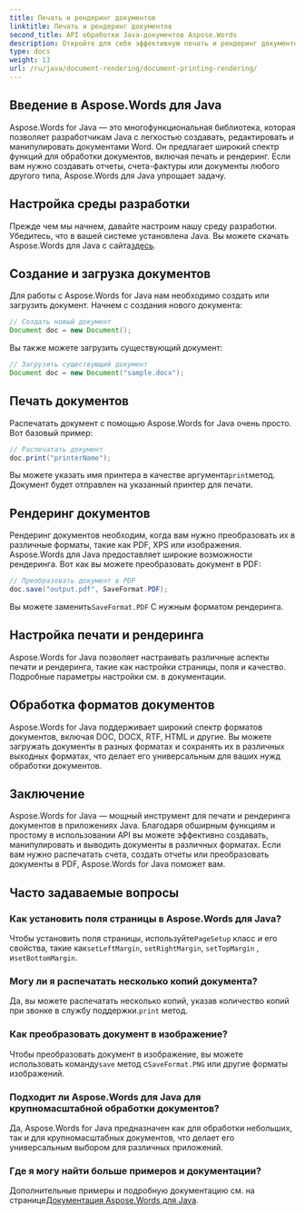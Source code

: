 ```yaml
---
title: Печать и рендеринг документов
linktitle: Печать и рендеринг документов
second_title: API обработки Java-документов Aspose.Words
description: Откройте для себя эффективную печать и рендеринг документов с помощью Aspose.Words для Java. Изучите шаг за шагом на примерах исходного кода.
type: docs
weight: 13
url: /ru/java/document-rendering/document-printing-rendering/
---
```


## Введение в Aspose.Words для Java

Aspose.Words for Java — это многофункциональная библиотека, которая позволяет разработчикам Java с легкостью создавать, редактировать и манипулировать документами Word. Он предлагает широкий спектр функций для обработки документов, включая печать и рендеринг. Если вам нужно создавать отчеты, счета-фактуры или документы любого другого типа, Aspose.Words для Java упрощает задачу.

## Настройка среды разработки

 Прежде чем мы начнем, давайте настроим нашу среду разработки. Убедитесь, что в вашей системе установлена Java. Вы можете скачать Aspose.Words для Java с сайта[здесь](https://releases.aspose.com/words/java/).

## Создание и загрузка документов

Для работы с Aspose.Words for Java нам необходимо создать или загрузить документ. Начнем с создания нового документа:

```java
// Создать новый документ
Document doc = new Document();
```

Вы также можете загрузить существующий документ:

```java
// Загрузить существующий документ
Document doc = new Document("sample.docx");
```

## Печать документов

Распечатать документ с помощью Aspose.Words for Java очень просто. Вот базовый пример:

```java
// Распечатать документ
doc.print("printerName");
```

 Вы можете указать имя принтера в качестве аргумента`print`метод. Документ будет отправлен на указанный принтер для печати.

## Рендеринг документов

Рендеринг документов необходим, когда вам нужно преобразовать их в различные форматы, такие как PDF, XPS или изображения. Aspose.Words для Java предоставляет широкие возможности рендеринга. Вот как вы можете преобразовать документ в PDF:

```java
// Преобразовать документ в PDF
doc.save("output.pdf", SaveFormat.PDF);
```

 Вы можете заменить`SaveFormat.PDF` С нужным форматом рендеринга.

## Настройка печати и рендеринга

Aspose.Words for Java позволяет настраивать различные аспекты печати и рендеринга, такие как настройки страницы, поля и качество. Подробные параметры настройки см. в документации.

## Обработка форматов документов

Aspose.Words for Java поддерживает широкий спектр форматов документов, включая DOC, DOCX, RTF, HTML и другие. Вы можете загружать документы в разных форматах и сохранять их в различных выходных форматах, что делает его универсальным для ваших нужд обработки документов.

## Заключение

Aspose.Words for Java — мощный инструмент для печати и рендеринга документов в приложениях Java. Благодаря обширным функциям и простому в использовании API вы можете эффективно создавать, манипулировать и выводить документы в различных форматах. Если вам нужно распечатать счета, создать отчеты или преобразовать документы в PDF, Aspose.Words for Java поможет вам.

## Часто задаваемые вопросы

### Как установить поля страницы в Aspose.Words для Java?

 Чтобы установить поля страницы, используйте`PageSetup` класс и его свойства, такие как`setLeftMargin`, `setRightMargin`, `setTopMargin` , и`setBottomMargin`.

### Могу ли я распечатать несколько копий документа?

 Да, вы можете распечатать несколько копий, указав количество копий при звонке в службу поддержки.`print` метод.

### Как преобразовать документ в изображение?

 Чтобы преобразовать документ в изображение, вы можете использовать команду`save` метод с`SaveFormat.PNG` или другие форматы изображений.

### Подходит ли Aspose.Words для Java для крупномасштабной обработки документов?

Да, Aspose.Words for Java предназначен как для обработки небольших, так и для крупномасштабных документов, что делает его универсальным выбором для различных приложений.

### Где я могу найти больше примеров и документации?

 Дополнительные примеры и подробную документацию см. на странице[Документация Aspose.Words для Java](https://reference.aspose.com/words/java/).